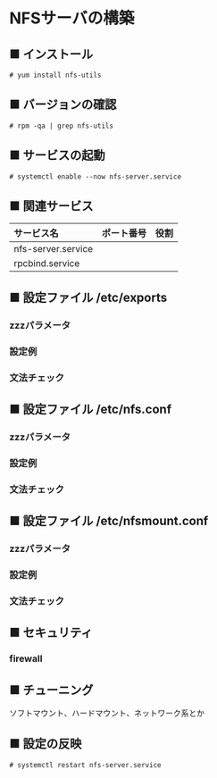 # NFSサーバの構築
## ■ インストール
```
# yum install nfs-utils
```
## ■ バージョンの確認
```
# rpm -qa | grep nfs-utils
```
## ■ サービスの起動
```
# systemctl enable --now nfs-server.service
```
## ■ 関連サービス
|サービス名|ポート番号|役割|
|:---|:---|:---|
|nfs-server.service||
|rpcbind.service|||

## ■ 設定ファイル /etc/exports
### zzzパラメータ
### 設定例
### 文法チェック

## ■ 設定ファイル /etc/nfs.conf
### zzzパラメータ
### 設定例
### 文法チェック

## ■ 設定ファイル /etc/nfsmount.conf
### zzzパラメータ
### 設定例
### 文法チェック

## ■ セキュリティ
### firewall
## ■ チューニング
ソフトマウント、ハードマウント、ネットワーク系とか
## ■ 設定の反映
```
# systemctl restart nfs-server.service
```

